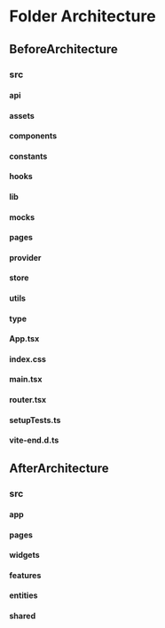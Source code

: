 # Folder Architecture
## BeforeArchitecture
### src
#### api
#### assets
#### components
#### constants
#### hooks
#### lib
#### mocks
#### pages
#### provider
#### store
#### utils
#### type
#### App.tsx
#### index.css
#### main.tsx
#### router.tsx
#### setupTests.ts
#### vite-end.d.ts

## AfterArchitecture
### src
#### app
#### pages
#### widgets
#### features
#### entities
#### shared